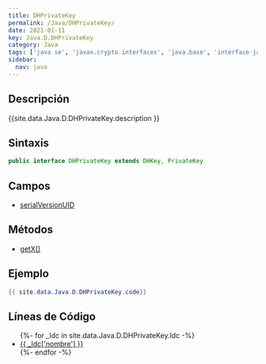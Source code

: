 ```yaml
---
title: DHPrivateKey
permalink: /Java/DHPrivateKey/
date: 2021-01-11
key: Java.D.DHPrivateKey
category: Java
tags: ['java se', 'javax.crypto.interfaces', 'java.base', 'interface java', 'Java 1.4']
sidebar: 
  nav: java
---
```


## Descripción
{{site.data.Java.D.DHPrivateKey.description }}

## Sintaxis
~~~java
public interface DHPrivateKey extends DHKey, PrivateKey
~~~

## Campos
* [serialVersionUID](/Java/DHPrivateKey/serialVersionUID/)

## Métodos
* [getX()](/Java/DHPrivateKey/getX/)

## Ejemplo
~~~java
{{ site.data.Java.D.DHPrivateKey.code}}
~~~

## Líneas de Código
<ul>
{%- for _ldc in site.data.Java.D.DHPrivateKey.ldc -%}
   <li>
       <a href="{{_ldc['url'] }}">{{ _ldc['nombre'] }}</a>
   </li>
{%- endfor -%}
</ul>
